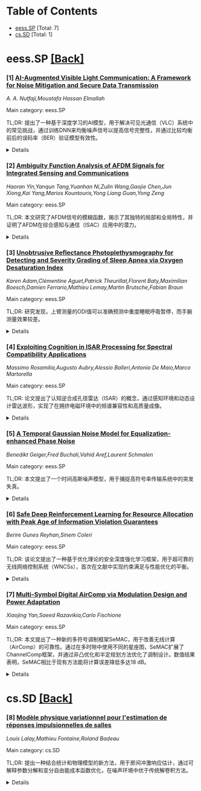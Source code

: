 <div id=toc></div>

# Table of Contents

- [eess.SP](#eess.SP) [Total: 7]
- [cs.SD](#cs.SD) [Total: 1]


<div id='eess.SP'></div>

# eess.SP [[Back]](#toc)

### [1] [AI-Augmented Visible Light Communication: A Framework for Noise Mitigation and Secure Data Transmission](https://arxiv.org/abs/2507.08145)
*A. A. Nutfaji,Moustafa Hassan Elmallah*

Main category: eess.SP

TL;DR: 提出了一种基于深度学习的AI模型，用于解决可见光通信（VLC）系统中的常见挑战，通过训练DNN来均衡噪声信号以提高信号完整性，并通过比较均衡前后的误码率（BER）验证模型有效性。


<details>
  <summary>Details</summary>
Motivation: 可见光通信系统（VLC）常受到加性高斯白噪声（AWGN）的影响，导致信号质量下降。本文旨在通过深度学习方法提升信号处理能力，解决VLC系统的主要问题。

Method: 使用Python模拟基础VLC系统，重点模拟AWGN的影响，并通过训练深度神经网络（DNN）对噪声信号进行均衡处理。通过比较BER评估模型性能。

Result: 实验结果表明，提出的深度学习方法有效降低了误码率（BER），证明了其在VLC系统中的信号均衡能力。

Conclusion: 该深度学习模型在处理VLC系统中的噪声问题上表现出色，同时指出了未来研究的方向和改进空间。

Abstract: This paper presents a proposed AI Deep Learning model that addresses common
challenges encountered in Visible Light Communication (VLC) systems. In this
work, we run a Python simulation that models a basic VLC system primarily
affected by Additive White Gaussian Noise (AWGN). A Deep Neural Network (DNN)
is then trained to equalize the noisy signal received and improve signal
integrity. The system evaluates and compares the Bit Error Rate (BER) before
and after equalization to demonstrate the effectiveness of the proposed model.
This paper starts by introducing the concept of visible light communication,
then it dives deep into some details about the process of VLC and the
challenges it faces, shortly after we propose our project which helps overcome
these challenges. We finally conclude with a lead for future work, highlighting
the areas that are most suitable for future improvements.

</details>


### [2] [Ambiguity Function Analysis of AFDM Signals for Integrated Sensing and Communications](https://arxiv.org/abs/2507.08293)
*Haoran Yin,Yanqun Tang,Yuanhan Ni,Zulin Wang,Gaojie Chen,Jun Xiong,Kai Yang,Marios Kountouris,Yong Liang Guan,Yong Zeng*

Main category: eess.SP

TL;DR: 本文研究了AFDM信号的模糊函数，揭示了其独特的局部和全局特性，并证明了AFDM在综合感知与通信（ISAC）应用中的潜力。


<details>
  <summary>Details</summary>
Motivation: AFDM作为一种新型的波形技术，在高移动性场景中表现优异。研究其模糊函数有助于深入理解其在目标感知和速度估计中的能力。

Method: 通过推导AFDM信号的自动模糊函数和交叉模糊函数，分析其局部和全局特性，并扩展到不同AFDM帧的模糊函数分析。

Result: 揭示了AFDM信号模糊函数的“尖峰状”局部特性和“周期性”全局特性，插入保护符号有助于无干扰感知。

Conclusion: AFDM在ISAC应用中表现出强大的潜力，仿真结果验证了理论分析的正确性。

Abstract: Affine frequency division multiplexing (AFDM) is a promising chirp-based
waveform with high flexibility and resilience, making it well-suited for
next-generation wireless networks, particularly in high-mobility scenarios. In
this paper, we investigate the ambiguity functions (AFs) of AFDM signals, which
fundamentally characterize their range and velocity estimation capabilities in
both monostatic and bistatic settings. Specifically, we first derive the
auto-ambiguity function (AAF) of an AFDM chirp subcarrier, revealing its
"spike-like" local property and "periodic-like" global property along the
rotated delay and Doppler dimensions. This structure naturally forms a
parallelogram for each localized pulse of the AAF of the AFDM chirp subcarrier,
enabling unambiguous target sensing. Then, we study the cross-ambiguity
function (CAF) between two different AFDM chirp subcarriers, which exhibits the
same local and global properties as the AAF but with an additional shift along
the Doppler dimension. We then extend our analysis to the AF of various typical
AFDM frames, considering both deterministic pilot and random data symbols. In
particular, we demonstrate that inserting guard symbols in AFDM facilitates
interference-free sensing. Simulation results validate our theoretical
findings, highlighting AFDM's strong potential for ISAC applications.

</details>


### [3] [Unobtrusive Reflectance Photoplethysmography for Detecting and Severity Grading of Sleep Apnea via Oxygen Desaturation Index](https://arxiv.org/abs/2507.08399)
*Karen Adam,Clémentine Aguet,Patrick Theurillat,Florent Baty,Maximilian Boesch,Damien Ferrario,Mathieu Lemay,Martin Brutsche,Fabian Braun*

Main category: eess.SP

TL;DR: 研究发现，上臂测量的ODI值可以准确预测中重度睡眠呼吸暂停，而手腕测量效果较差。


<details>
  <summary>Details</summary>
Motivation: 睡眠呼吸暂停通常需要复杂的多导睡眠图检查，本文探讨了使用可穿戴设备通过PPG测量SpO2并计算ODI值来简化诊断的可行性。

Method: 研究使用可穿戴设备在上臂、手腕和指尖测量PPG，并计算ODI值，与传统的AHI进行对比分析。

Result: 上臂测量的ODI值对中重度睡眠呼吸暂停的诊断准确性为86%，灵敏度96%，特异性70%，手腕测量的效果较差。

Conclusion: 可穿戴设备在上臂测量的ODI可作为中重度睡眠呼吸暂停的无创诊断工具，手腕测量则可靠性较低。

Abstract: Sleep apnea is a common chronic sleep-related disorder which is known to be a
comorbidity for cerebro- and cardio-vascular disease. Diagnosis of sleep apnea
usually requires an overnight polysomnography at the sleep laboratory. In this
paper, we used a wearable device which measures reflectance
photoplethysmography (PPG) at the wrist and upper arm to estimate continuous
SpO2 levels during sleep and subsequently derive an oxygen desaturation index
(ODI) for each patient. On a cohort of 170 patients undergoing sleep apnea
screening, we evaluated whether this ODI value could represent a surrogate
marker for the apnea-hypopnea index (AHI) for the diagnosis and severity
assessment of sleep apnea. As the ODI was simultaneously obtained at the
fingertip, upper arm and wrist, we compared ODI diagnostic performance
depending on the measurement location. We then further evaluated the accuracy
of ODI as a direct predictor for moderate and severe sleep apnea as defined by
established AHI thresholds. We found that ODI values obtained at the upper arm
were good predictors for moderate or severe sleep apnea, with 86% accuracy, 96%
sensitivity and 70% specificity, whereas ODI values obtained at the wrist were
less reliable as a diagnostic tool.

</details>


### [4] [Exploiting Cognition in ISAR Processing for Spectral Compatibility Applications](https://arxiv.org/abs/2507.08423)
*Massimo Rosamilia,Augusto Aubry,Alessio Balleri,Antonio De Maio,Marco Martorella*

Main category: eess.SP

TL;DR: 论文提出了认知逆合成孔径雷达（ISAR）的概念，通过感知环境和动态设计雷达波形，实现了在拥挤电磁环境中的频谱兼容性和高质量成像。


<details>
  <summary>Details</summary>
Motivation: 解决在复杂电磁环境中，传统雷达信号可能与其他射频源冲突的问题，提出了认知ISAR以动态感知环境并调整波形，确保频谱共存。

Method: 通过频谱感知模块获取环境中的射频源参数，动态设计具有定制频谱陷波的雷达波形，并使用压缩感知或秩最小化方法恢复频率域和慢时间维的缺失数据。

Result: 在13-15 GHz频段的无人机测量数据集上验证了该系统的有效性，能够实现频谱兼容性并生成高质量ISAR图像，同时支持其他射频活动。

Conclusion: 认知ISAR系统能够在复杂电磁环境中动态调整波形，实现频谱共存和高性能成像，为未来雷达系统提供了可行性方案。

Abstract: This paper introduces and analyzes the concept of a cognitive inverse
synthetic aperture radar (ISAR) ensuring spectral compatibility in crowded
electromagnetic environments. In such a context, the proposed approach
alternates between environmental perception, recognizing possible emitters in
its frequency range, and an action stage, synthesizing and transmitting a
tailored radar waveform to achieve the desired imaging task while guaranteeing
spectral coexistence with overlaid emitters. The perception is carried out by a
spectrum sensing module providing the true relevant spectral parameters of the
sources in the environment. The action stage employs a tailored signal design
process, synthesizing a radar waveform with bespoke spectral notches, enabling
ISAR imaging over a wide spectral bandwidth without interfering with the other
radio frequency (RF) sources. A key enabling requirement for the proposed
application is the capability to successfully recover possible missing data in
the frequency domain (induced by spectral notches) and in the slow-time
dimension (enabling concurrent RF activities still in a cognitive fashion).
This process is carried out by resorting to advanced methods based on either
the compressed-sensing framework or a rank-minimization recovery strategy. The
capabilities of the proposed system are assessed exploiting a dataset of drone
measurements in the frequency band between 13 GHz and 15 GHz. Results highlight
the effectiveness of the devised architecture to enable spectral compatibility
while delivering high-quality ISAR images as well as additional RF activities.

</details>


### [5] [A Temporal Gaussian Noise Model for Equalization-enhanced Phase Noise](https://arxiv.org/abs/2507.08470)
*Benedikt Geiger,Fred Buchali,Vahid Aref,Laurent Schmalen*

Main category: eess.SP

TL;DR: 本文提出了一个时间高斯噪声模型，用于捕捉高符号率传输系统中的突发失真。


<details>
  <summary>Details</summary>
Motivation: 高符号率传输系统中，均衡增强的相位噪声会导致突发性失真，需要一种更准确的模型来预测系统性能。

Method: 提出了一个时间变异性失真功率的高斯噪声模型。

Result: 该模型通过仿真和实验验证，能够简单且准确地预测系统性能。

Conclusion: 该时间高斯噪声模型为高符号率传输系统提供了一种有效的性能预测方法。

Abstract: Equalization-enhanced Phase Noise causes burst-like distortions in high
symbol-rate transmission systems. We propose a temporal Gaussian noise model
that captures these distortions by introducing a time-varying distortion power.
Validated through simulations and experiments, it enables accurate and simple
performance prediction for high symbol-rate transmission systems.

</details>


### [6] [Safe Deep Reinforcement Learning for Resource Allocation with Peak Age of Information Violation Guarantees](https://arxiv.org/abs/2507.08653)
*Berire Gunes Reyhan,Sinem Coleri*

Main category: eess.SP

TL;DR: 该论文提出了一种基于优化理论的安全深度强化学习框架，用于超可靠的无线网络控制系统（WNCSs），首次在文献中实现约束满足与性能优化的平衡。


<details>
  <summary>Details</summary>
Motivation: 无线网络控制系统中控制与通信系统的强相互依赖性要求它们必须协同设计，而现有方法在满足约束条件的同时优化性能方面存在不足。

Method: 框架分为两阶段：优化理论阶段和安全的深度强化学习（DRL）阶段。前者通过最优条件简化问题，后者采用教师-学生框架指导DRL代理。

Result: 实验表明，所提框架优于基于规则和其他优化理论的DRL基准，实现了更快收敛、更高奖励和更强稳定性。

Conclusion: 该框架是WNCS中首次结合优化理论和安全DRL的方法，有效解决了约束满足与性能优化的矛盾。

Abstract: In Wireless Networked Control Systems (WNCSs), control and communication
systems must be co-designed due to their strong interdependence. This paper
presents a novel optimization theory-based safe deep reinforcement learning
(DRL) framework for ultra-reliable WNCSs, ensuring constraint satisfaction
while optimizing performance, for the first time in the literature. The
approach minimizes power consumption under key constraints, including Peak Age
of Information (PAoI) violation probability, transmit power, and schedulability
in the finite blocklength regime. PAoI violation probability is uniquely
derived by combining stochastic maximum allowable transfer interval (MATI) and
maximum allowable packet delay (MAD) constraints in a multi-sensor network. The
framework consists of two stages: optimization theory and safe DRL. The first
stage derives optimality conditions to establish mathematical relationships
among variables, simplifying and decomposing the problem. The second stage
employs a safe DRL model where a teacher-student framework guides the DRL agent
(student). The control mechanism (teacher) evaluates compliance with system
constraints and suggests the nearest feasible action when needed. Extensive
simulations show that the proposed framework outperforms rule-based and other
optimization theory based DRL benchmarks, achieving faster convergence, higher
rewards, and greater stability.

</details>


### [7] [Multi-Symbol Digital AirComp via Modulation Design and Power Adaptation](https://arxiv.org/abs/2507.08670)
*Xiaojing Yan,Saeed Razavikia,Carlo Fischione*

Main category: eess.SP

TL;DR: 本文提出了一种新的多符号调制框架SeMAC，用于改善无线计算（AirComp）的可靠性。通过在多时隙中使用不同的星座图，SeMAC扩展了ChannelComp框架，并通过非凸优化和半定规划方法优化了调制设计。数值结果表明，SeMAC相比于现有方法能将计算误差降低多达18 dB。


<details>
  <summary>Details</summary>
Motivation: 现有的无线计算（AirComp）方法在信道噪声下的可靠性不足，尤其是在多符号调制和多时隙传输方面缺乏灵活性。SeMAC旨在通过灵活的调制设计提升计算精度。

Method: 提出了SeMAC框架，将输入值映射到多时隙的不同星座图；采用非凸优化和矩阵提升方法，将其转化为半定规划问题；进一步开发了功率适配方案以适应固定调制格式的场景。

Result: 数值结果表明，SeMAC能够显著降低计算误差，尤其是在计算乘法函数时，误差降低达18 dB。

Conclusion: SeMAC通过多符号调制的灵活设计和优化方法，显著提升了无线计算的可靠性，为未来无线计算的调制设计提供了新思路。

Abstract: In this paper, we consider digital over-the-air computation (AirComp) and
introduce a new multi-symbol modulation framework called sequential modulation
for AirComp (SeMAC). Building upon ChannelComp, a general framework for
designing modulation schemes to support arbitrary function computation over a
multiple access channel (MAC), SeMAC maps each input value to a sequence of
modulated symbols using distinct constellation diagrams across multiple time
slots. This extension generalizes ChannelComp by enabling flexible modulation
design across multiple transmissions, thereby enhancing reliability against
channel noise. We formulate the modulation design as a non-convex optimization
problem, apply matrix lifting to relax it into a semidefinite programming
(SDP), and recover a feasible modulation solution by solving a low rank
approximation. For scenarios where the modulation formats cannot be changed, we
further develop a power adaptation scheme that adjusts amplitude and phase of
the modulated symbols while preserving the modulation structure. Numerical
results show that SeMAC can achieve a reliable computation by reducing the
computation error up to 18 dB compared to other existing methods, particularly
for the product function.

</details>


<div id='cs.SD'></div>

# cs.SD [[Back]](#toc)

### [8] [Modèle physique variationnel pour l'estimation de réponses impulsionnelles de salles](https://arxiv.org/abs/2507.08051)
*Louis Lalay,Mathieu Fontaine,Roland Badeau*

Main category: cs.SD

TL;DR: 提出一种结合统计和物理模型的新方法，用于房间冲激响应估计，通过可解释参数分解和变分自由能成本函数优化，在噪声环境中优于传统解卷积方法。


<details>
  <summary>Details</summary>
Motivation: 现有方法多依赖统计信号处理或深度神经网络，而结合统计与物理模型的研究较少，本文旨在填补这一空白。

Method: 将房间冲激响应分解为可解释参数（如频率相关指数衰减和自回归滤波），通过变分自由能成本函数进行参数估计。

Result: 在噪声环境中，该方法在干声与混响语音信号上的表现优于经典解卷积方法，并通过客观指标验证。

Conclusion: 提出的理论模型为房间冲激响应估计提供了一种新思路，结合统计与物理建模的优势，具有实际应用潜力。

Abstract: Room impulse response estimation is essential for tasks like speech
dereverberation, which improves automatic speech recognition. Most existing
methods rely on either statistical signal processing or deep neural networks
designed to replicate signal processing principles. However, combining
statistical and physical modeling for RIR estimation remains largely
unexplored. This paper proposes a novel approach integrating both aspects
through a theoretically grounded model. The RIR is decomposed into
interpretable parameters: white Gaussian noise filtered by a
frequency-dependent exponential decay (e.g. modeling wall absorption) and an
autoregressive filter (e.g. modeling microphone response). A variational
free-energy cost function enables practical parameter estimation. As a proof of
concept, we show that given dry and reverberant speech signals, the proposed
method outperforms classical deconvolution in noisy environments, as validated
by objective metrics.

</details>
